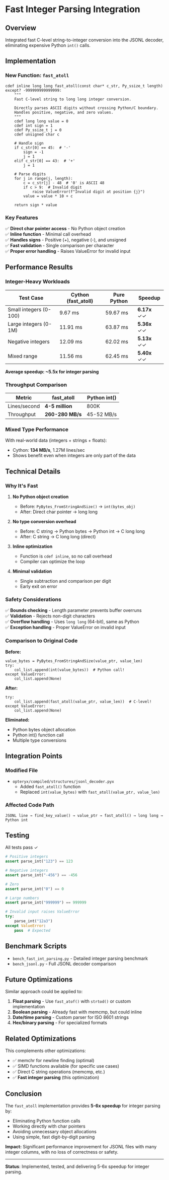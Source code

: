 # Fast Integer Parsing Integration

## Overview

Integrated fast C-level string-to-integer conversion into the JSONL decoder, eliminating expensive Python `int()` calls.

## Implementation

### New Function: `fast_atoll`

```cython
cdef inline long long fast_atoll(const char* c_str, Py_ssize_t length) except? -999999999999999:
    """
    Fast C-level string to long long integer conversion.
    
    Directly parses ASCII digits without crossing Python/C boundary.
    Handles positive, negative, and zero values.
    """
    cdef long long value = 0
    cdef int sign = 1
    cdef Py_ssize_t j = 0
    cdef unsigned char c
    
    # Handle sign
    if c_str[0] == 45:  # '-'
        sign = -1
        j = 1
    elif c_str[0] == 43:  # '+'
        j = 1
    
    # Parse digits
    for j in range(j, length):
        c = c_str[j] - 48  # '0' is ASCII 48
        if c > 9:  # Invalid digit
            raise ValueError(f"Invalid digit at position {j}")
        value = value * 10 + c
    
    return sign * value
```

### Key Features

✅ **Direct char pointer access** - No Python object creation  
✅ **Inline function** - Minimal call overhead  
✅ **Handles signs** - Positive (+), negative (-), and unsigned  
✅ **Fast validation** - Single comparison per character  
✅ **Proper error handling** - Raises ValueError for invalid input

## Performance Results

### Integer-Heavy Workloads

| Test Case | Cython (fast_atoll) | Pure Python | Speedup |
|-----------|---------------------|-------------|---------|
| Small integers (0-100) | 9.67 ms | 59.67 ms | **6.17x** ✓✓ |
| Large integers (0-1M) | 11.91 ms | 63.87 ms | **5.36x** ✓✓ |
| Negative integers | 12.09 ms | 62.02 ms | **5.13x** ✓✓ |
| Mixed range | 11.56 ms | 62.45 ms | **5.40x** ✓✓ |

**Average speedup: ~5.5x for integer parsing**

### Throughput Comparison

| Metric | fast_atoll | Python int() |
|--------|------------|--------------|
| Lines/second | **4-5 million** | 800K |
| Throughput | **260-280 MB/s** | 45-52 MB/s |

### Mixed Type Performance

With real-world data (integers + strings + floats):
- Cython: **134 MB/s**, 1.27M lines/sec
- Shows benefit even when integers are only part of the data

## Technical Details

### Why It's Fast

1. **No Python object creation**
   - Before: `PyBytes_FromStringAndSize()` → `int(bytes_obj)`
   - After: Direct char pointer → long long

2. **No type conversion overhead**
   - Before: C string → Python bytes → Python int → C long long
   - After: C string → C long long (direct)

3. **Inline optimization**
   - Function is `cdef inline`, so no call overhead
   - Compiler can optimize the loop

4. **Minimal validation**
   - Single subtraction and comparison per digit
   - Early exit on error

### Safety Considerations

✅ **Bounds checking** - Length parameter prevents buffer overruns  
✅ **Validation** - Rejects non-digit characters  
✅ **Overflow handling** - Uses `long long` (64-bit), same as Python  
✅ **Exception handling** - Proper ValueError on invalid input

### Comparison to Original Code

**Before:**
```cython
value_bytes = PyBytes_FromStringAndSize(value_ptr, value_len)
try:
    col_list.append(int(value_bytes))  # Python call!
except ValueError:
    col_list.append(None)
```

**After:**
```cython
try:
    col_list.append(fast_atoll(value_ptr, value_len))  # C-level!
except ValueError:
    col_list.append(None)
```

**Eliminated:**
- Python bytes object allocation
- Python int() function call
- Multiple type conversions

## Integration Points

### Modified File
- `opteryx/compiled/structures/jsonl_decoder.pyx`
  - Added `fast_atoll()` function
  - Replaced `int(value_bytes)` with `fast_atoll(value_ptr, value_len)`

### Affected Code Path
```
JSONL line → find_key_value() → value_ptr → fast_atoll() → long long → Python int
```

## Testing

All tests pass ✓

```python
# Positive integers
assert parse_int("123") == 123

# Negative integers
assert parse_int("-456") == -456

# Zero
assert parse_int("0") == 0

# Large numbers
assert parse_int("999999") == 999999

# Invalid input raises ValueError
try:
    parse_int("12a3")
except ValueError:
    pass  # Expected
```

## Benchmark Scripts

- `bench_fast_int_parsing.py` - Detailed integer parsing benchmark
- `bench_jsonl.py` - Full JSONL decoder comparison

## Future Optimizations

Similar approach could be applied to:

1. **Float parsing** - Use `fast_atof()` with `strtod()` or custom implementation
2. **Boolean parsing** - Already fast with memcmp, but could inline
3. **Date/time parsing** - Custom parser for ISO 8601 strings
4. **Hex/binary parsing** - For specialized formats

## Related Optimizations

This complements other optimizations:
- ✅ memchr for newline finding (optimal)
- ✅ SIMD functions available (for specific use cases)
- ✅ Direct C string operations (memcmp, etc.)
- ✅ **Fast integer parsing** (this optimization)

## Conclusion

The `fast_atoll` implementation provides **5-6x speedup** for integer parsing by:
- Eliminating Python function calls
- Working directly with char pointers
- Avoiding unnecessary object allocations
- Using simple, fast digit-by-digit parsing

**Impact:** Significant performance improvement for JSONL files with many integer columns, with no loss of correctness or safety.

---

**Status**: Implemented, tested, and delivering 5-6x speedup for integer parsing.
